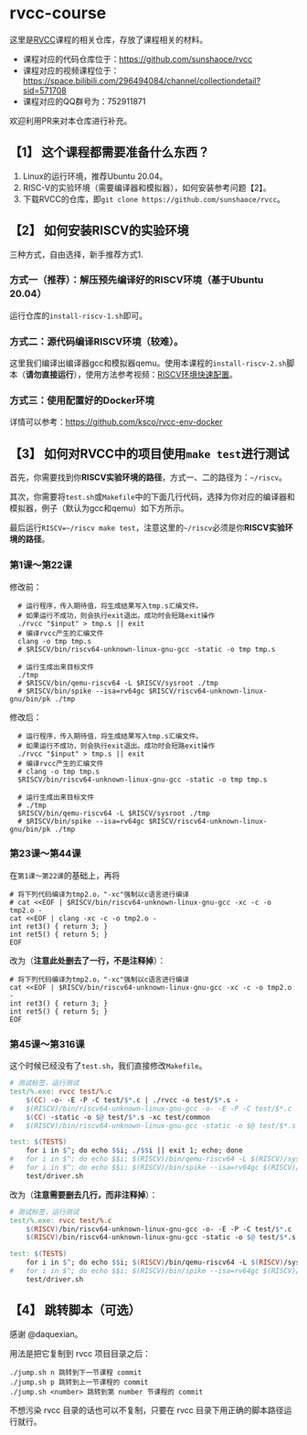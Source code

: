# rvcc-course

这里是[RVCC](https://github.com/sunshaoce/rvcc)课程的相关仓库，存放了课程相关的材料。

- 课程对应的代码仓库位于：https://github.com/sunshaoce/rvcc
- 课程对应的视频课程位于：https://space.bilibili.com/296494084/channel/collectiondetail?sid=571708
- 课程对应的QQ群号为：752911871

欢迎利用PR来对本仓库进行补充。

## 【1】 这个课程都需要准备什么东西？
1. Linux的运行环境，推荐Ubuntu 20.04。
1. RISC-V的实验环境（需要编译器和模拟器），如何安装参考问题【2】。
1. 下载RVCC的仓库，即`git clone https://github.com/sunshaoce/rvcc`。

## 【2】 如何安装RISCV的实验环境
三种方式，自由选择，新手推荐方式1.

### 方式一（推荐）：解压预先编译好的RISCV环境（基于Ubuntu 20.04）
运行仓库的`install-riscv-1.sh`即可。

### 方式二：源代码编译RISCV环境（较难）。
这里我们编译出编译器gcc和模拟器qemu。使用本课程的`install-riscv-2.sh`脚本（**请勿直接运行**），使用方法参考视频：[RISCV环境快速配置](https://www.bilibili.com/video/BV1D54y1m78G)。

### 方式三：使用配置好的Docker环境
详情可以参考：https://github.com/ksco/rvcc-env-docker

## 【3】 如何对RVCC中的项目使用`make test`进行测试
首先，你需要找到你**RISCV实验环境的路径**，方式一、二的路径为：`~/riscv`。

其次，你需要将`test.sh`或`Makefile`中的下面几行代码，选择为你对应的编译器和模拟器，例子（默认为gcc和qemu）如下方所示。

最后运行`RISCV=~/riscv make test`，注意这里的`~/riscv`必须是你**RISCV实验环境的路径**。

### 第1课～第22课
修改前：
```shell
  # 运行程序，传入期待值，将生成结果写入tmp.s汇编文件。
  # 如果运行不成功，则会执行exit退出。成功时会短路exit操作
  ./rvcc "$input" > tmp.s || exit
  # 编译rvcc产生的汇编文件
  clang -o tmp tmp.s
  # $RISCV/bin/riscv64-unknown-linux-gnu-gcc -static -o tmp tmp.s

  # 运行生成出来目标文件
  ./tmp
  # $RISCV/bin/qemu-riscv64 -L $RISCV/sysroot ./tmp
  # $RISCV/bin/spike --isa=rv64gc $RISCV/riscv64-unknown-linux-gnu/bin/pk ./tmp
```
修改后：
```shell
  # 运行程序，传入期待值，将生成结果写入tmp.s汇编文件。
  # 如果运行不成功，则会执行exit退出。成功时会短路exit操作
  ./rvcc "$input" > tmp.s || exit
  # 编译rvcc产生的汇编文件
  # clang -o tmp tmp.s
  $RISCV/bin/riscv64-unknown-linux-gnu-gcc -static -o tmp tmp.s

  # 运行生成出来目标文件
  # ./tmp
  $RISCV/bin/qemu-riscv64 -L $RISCV/sysroot ./tmp
  # $RISCV/bin/spike --isa=rv64gc $RISCV/riscv64-unknown-linux-gnu/bin/pk ./tmp
```
### 第23课～第44课
在`第1课～第22课`的基础上，再将
```shell
# 将下列代码编译为tmp2.o，"-xc"强制以c语言进行编译
# cat <<EOF | $RISCV/bin/riscv64-unknown-linux-gnu-gcc -xc -c -o tmp2.o -
cat <<EOF | clang -xc -c -o tmp2.o -
int ret3() { return 3; }
int ret5() { return 5; }
EOF
```
改为（**注意此处删去了一行，不是注释掉**）：
```shell
# 将下列代码编译为tmp2.o，"-xc"强制以c语言进行编译
cat <<EOF | $RISCV/bin/riscv64-unknown-linux-gnu-gcc -xc -c -o tmp2.o -
int ret3() { return 3; }
int ret5() { return 5; }
EOF
```
### 第45课～第316课
这个时候已经没有了`test.sh`，我们直接修改`Makefile`。
```Makefile
# 测试标签，运行测试
test/%.exe: rvcc test/%.c
	$(CC) -o- -E -P -C test/$*.c | ./rvcc -o test/$*.s -
#	$(RISCV)/bin/riscv64-unknown-linux-gnu-gcc -o- -E -P -C test/$*.c | ./rvcc -o test/$*.s -
	$(CC) -static -o $@ test/$*.s -xc test/common
#	$(RISCV)/bin/riscv64-unknown-linux-gnu-gcc -static -o $@ test/$*.s -xc test/common

test: $(TESTS)
	for i in $^; do echo $$i; ./$$i || exit 1; echo; done
#	for i in $^; do echo $$i; $(RISCV)/bin/qemu-riscv64 -L $(RISCV)/sysroot ./$$i || exit 1; echo; done
#	for i in $^; do echo $$i; $(RISCV)/bin/spike --isa=rv64gc $(RISCV)/riscv64-unknown-linux-gnu/bin/pk ./$$i || exit 1; echo; done
	test/driver.sh
```
改为（**注意需要删去几行，而非注释掉**）：
```Makefile
# 测试标签，运行测试
test/%.exe: rvcc test/%.c
	$(RISCV)/bin/riscv64-unknown-linux-gnu-gcc -o- -E -P -C test/$*.c | ./rvcc -o test/$*.s -
	$(RISCV)/bin/riscv64-unknown-linux-gnu-gcc -static -o $@ test/$*.s -xc test/common

test: $(TESTS)
	for i in $^; do echo $$i; $(RISCV)/bin/qemu-riscv64 -L $(RISCV)/sysroot ./$$i || exit 1; echo; done
#	for i in $^; do echo $$i; $(RISCV)/bin/spike --isa=rv64gc $(RISCV)/riscv64-unknown-linux-gnu/bin/pk ./$$i || exit 1; echo; done
	test/driver.sh
```

## 【4】 跳转脚本（可选）
感谢 @daquexian。

用法是把它复制到 rvcc 项目目录之后：
```shell
./jump.sh n 跳转到下一节课程 commit
./jump.sh p 跳转到上一节课程的 commit
./jump.sh <number> 跳转到第 number 节课程的 commit
```
不想污染 rvcc 目录的话也可以不复制，只要在 rvcc 目录下用正确的脚本路径运行就行。
